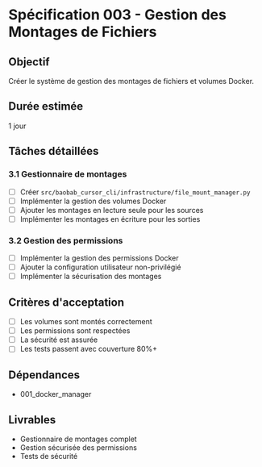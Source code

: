 # Spécification 003 - Gestion des Montages de Fichiers

## Objectif
Créer le système de gestion des montages de fichiers et volumes Docker.

## Durée estimée
1 jour

## Tâches détaillées

### 3.1 Gestionnaire de montages
- [ ] Créer `src/baobab_cursor_cli/infrastructure/file_mount_manager.py`
- [ ] Implémenter la gestion des volumes Docker
- [ ] Ajouter les montages en lecture seule pour les sources
- [ ] Implémenter les montages en écriture pour les sorties

### 3.2 Gestion des permissions
- [ ] Implémenter la gestion des permissions Docker
- [ ] Ajouter la configuration utilisateur non-privilégié
- [ ] Implémenter la sécurisation des montages

## Critères d'acceptation
- [ ] Les volumes sont montés correctement
- [ ] Les permissions sont respectées
- [ ] La sécurité est assurée
- [ ] Les tests passent avec couverture 80%+

## Dépendances
- 001_docker_manager

## Livrables
- Gestionnaire de montages complet
- Gestion sécurisée des permissions
- Tests de sécurité
